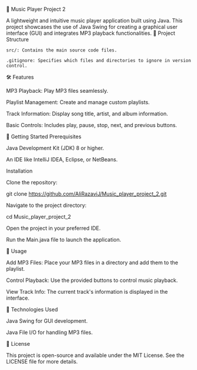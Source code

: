🎵 Music Player Project 2

A lightweight and intuitive music player application built using Java. This project showcases the use of Java Swing for creating a graphical user interface (GUI) and integrates MP3 playback functionalities.
📂 Project Structure

    src/: Contains the main source code files.

    .gitignore: Specifies which files and directories to ignore in version control.

🛠️ Features

MP3 Playback: Play MP3 files seamlessly.

Playlist Management: Create and manage custom playlists.

Track Information: Display song title, artist, and album information.

Basic Controls: Includes play, pause, stop, next, and previous buttons.

🚀 Getting Started
Prerequisites

Java Development Kit (JDK) 8 or higher.

An IDE like IntelliJ IDEA, Eclipse, or NetBeans.

Installation

Clone the repository:

git clone https://github.com/AliRazaviJ/Music_player_project_2.git

Navigate to the project directory:

cd Music_player_project_2

Open the project in your preferred IDE.

Run the Main.java file to launch the application.

🧪 Usage

Add MP3 Files: Place your MP3 files in a directory and add them to the playlist.

Control Playback: Use the provided buttons to control music playback.

View Track Info: The current track's information is displayed in the interface.

🧰 Technologies Used

Java Swing for GUI development.

Java File I/O for handling MP3 files.

📝 License

This project is open-source and available under the MIT License. See the LICENSE file for more details.
